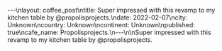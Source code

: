 ---\nlayout: coffee_post\ntitle: Super impressed with this revamp to my kitchen table by @propolisprojects.\ndate: 2022-02-07\ncity: Unknown\ncountry: Unknown\ncontinent: Unknown\npublished: true\ncafe_name: Propolisprojects.\n---\n\nSuper impressed with this revamp to my kitchen table by @propolisprojects.